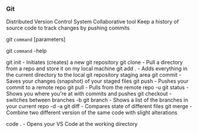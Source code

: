 ### Git
Distributed Version Control System
Collaborative tool
Keep a history of source code to track changes
    by pushing commits

git `command` [parameters]

git `command` -help

git init - Initiates (creates) a new git repository
git clone - Pull a directory from a repo and store it on my local machine
git add . - Adds everything in the current directory to the local git repository staging area
git commit - Saves your changes (snapshot) of your staged files
git push - Pushes your commit to a remote repo
git pull - Pulls from the remote repo
    -u 
git status - Shows you where you're at with commits and pushes
git checkout - switches between branches
    -b
git branch - Shows a list of the branches in your current repo
    -d
    -a
git diff - Compares state of different files
git merge - Combine two different version of the same code with slight alterations


code . - Opens your VS Code at the working directory